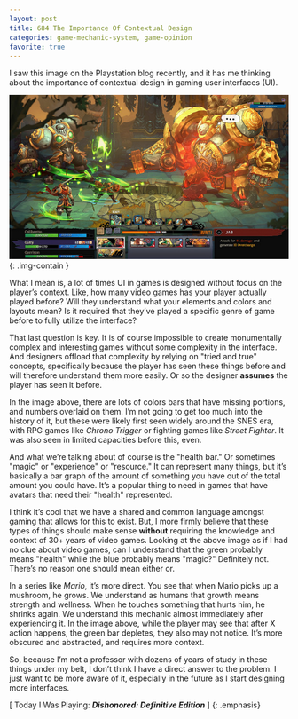 ```yaml
---
layout: post
title: 684 The Importance Of Contextual Design
categories: game-mechanic-system, game-opinion
favorite: true
---
```

I saw this image on the Playstation blog recently, and it has me thinking about the importance of contextual design in gaming user interfaces (UI).

![ContextDesign](/img/games/684_The_Importance_Of_Contextual_Design.jpg "ContextDesign"){: .img-contain }

What I mean is, a lot of times UI in games is designed without focus on the player’s context.  Like, how many video games has your player actually played before?  Will they understand what your elements and colors and layouts mean?  Is it required that they’ve played a specific genre of game before to fully utilize the interface?

That last question is key.  It is of course impossible to create monumentally complex and interesting games without some complexity in the interface.  And designers offload that complexity by relying on "tried and true" concepts, specifically because the player has seen these things before and will therefore understand them more easily.  Or so the designer **assumes** the player has seen it before.

In the image above, there are lots of colors bars that have missing portions, and numbers overlaid on them.  I’m not going to get too much into the history of it, but these were likely first seen widely around the SNES era, with RPG games like *Chrono Trigger* or fighting games like *Street Fighter*.  It was also seen in limited capacities before this, even.

And what we’re talking about of course is the "health bar."  Or sometimes "magic" or "experience" or "resource."  It can represent many things, but it’s basically a bar graph of the amount of something you have out of the total amount you could have.  It’s a popular thing to need in games that have avatars that need their "health" represented.  

I think it’s cool that we have a shared and common language amongst gaming that allows for this to exist.  But, I more firmly believe that these types of things should make sense **without** requiring the knowledge and context of 30+ years of video games.  Looking at the above image as if I had no clue about video games, can I understand that the green probably means "health" while the blue probably means "magic?"  Definitely not.  There’s no reason one should mean  either or.

In a series like *Mario*, it’s more direct.  You see that when Mario picks up a mushroom, he grows.  We understand as humans that growth means strength and wellness.  When he touches something that hurts him, he shrinks again.  We understand this mechanic almost immediately after experiencing it.  In the image above, while the player may see that after X action happens, the green bar depletes, they also may not notice.  It’s more obscured and abstracted, and requires more context.

So, because I’m not a professor with dozens of years of study in these things under my belt, I don’t think I have a direct answer to the problem.  I just want to be more aware of it, especially in the future as I start designing more interfaces.

[ Today I Was Playing: ***Dishonored: Definitive Edition*** ]
{: .emphasis}